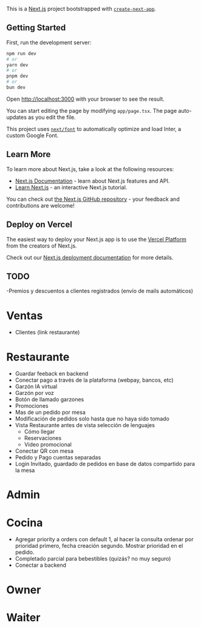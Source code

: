 This is a [Next.js](https://nextjs.org/) project bootstrapped with [`create-next-app`](https://github.com/vercel/next.js/tree/canary/packages/create-next-app).

## Getting Started

First, run the development server:

```bash
npm run dev
# or
yarn dev
# or
pnpm dev
# or
bun dev
```

Open [http://localhost:3000](http://localhost:3000) with your browser to see the result.

You can start editing the page by modifying `app/page.tsx`. The page auto-updates as you edit the file.

This project uses [`next/font`](https://nextjs.org/docs/basic-features/font-optimization) to automatically optimize and load Inter, a custom Google Font.

## Learn More

To learn more about Next.js, take a look at the following resources:

-   [Next.js Documentation](https://nextjs.org/docs) - learn about Next.js features and API.
-   [Learn Next.js](https://nextjs.org/learn) - an interactive Next.js tutorial.

You can check out [the Next.js GitHub repository](https://github.com/vercel/next.js/) - your feedback and contributions are welcome!

## Deploy on Vercel

The easiest way to deploy your Next.js app is to use the [Vercel Platform](https://vercel.com/new?utm_medium=default-template&filter=next.js&utm_source=create-next-app&utm_campaign=create-next-app-readme) from the creators of Next.js.

Check out our [Next.js deployment documentation](https://nextjs.org/docs/deployment) for more details.

## TODO

-Premios y descuentos a clientes registrados (envío de mails automáticos)

# Ventas

-   Clientes (link restaurante)

# Restaurante

-   Guardar feeback en backend
-   Conectar pago a través de la plataforma (webpay, bancos, etc)
-   Garzón IA virtual
-   Garzón por voz
-   Botón de llamado garzones
-   Promociones
-   Mas de un pedido por mesa
-   Modificación de pedidos solo hasta que no haya sido tomado
-   Vista Restaurante antes de vista selección de lenguajes
    -   Cómo llegar
    -   Reservaciones
    -   Video promocional
-   Conectar QR con mesa
-   Pedido y Pago cuentas separadas
-   Login Invitado, guardado de pedidos en base de datos compartido para la mesa

# Admin

# Cocina

-   Agregar priority a orders con default 1, al hacer la consulta ordenar por prioridad primero, fecha creación segundo. Mostrar prioridad en el pedido.
-   Completado parcial para bebestibles (quizás? no muy seguro)
-   Conectar a backend

# Owner

# Waiter
